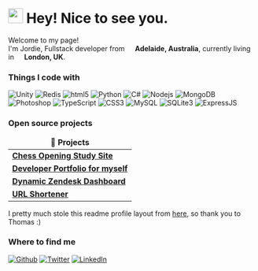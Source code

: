 <h1><img src="https://emojis.slackmojis.com/emojis/images/1531849430/4246/blob-sunglasses.gif?1531849430" width="30"/> Hey! Nice to see you.</h1>


<p>Welcome to my page! </br> I'm Jordie, Fullstack developer from <img src="https://cdn-icons-png.flaticon.com/512/197/197507.png" width="13"/> <b>Adelaide, Australia</b>, currently living in <img src="https://cdn-icons-png.flaticon.com/512/197/197374.png" width="13"/> <b>London, UK</b>. </p>
<h3>Things I code with</h3>
<p>
  <img alt="Unity" src="https://img.shields.io/badge/Unity-100000?style=for-the-badge&logo=unity&logoColor=white" />
  <img alt="Redis" src="https://img.shields.io/badge/redis-%23DD0031.svg?&style=for-the-badge&logo=redis&logoColor=white" />
  <img alt="html5" src="https://img.shields.io/badge/HTML5-E34F26?style=for-the-badge&logo=html5&logoColor=white" />
  <img alt="Python" src="https://img.shields.io/badge/Python-FFD43B?style=for-the-badge&logo=python&logoColor=blue" />
  <img alt="C#" src="https://img.shields.io/badge/C%23-239120?style=for-the-badge&logo=csharp&logoColor=white" />
  <img alt="Nodejs" src="https://img.shields.io/badge/Node%20js-339933?style=for-the-badge&logo=nodedotjs&logoColor=white" />
  <img alt="MongoDB" src="https://img.shields.io/badge/MongoDB-4EA94B?style=for-the-badge&logo=mongodb&logoColor=white" />
  <img alt="Photoshop" src="https://img.shields.io/badge/Adobe%20Photoshop-31A8FF?style=for-the-badge&logo=Adobe%20Photoshop&logoColor=black" />
  <img alt="TypeScript" src="https://img.shields.io/badge/TypeScript-007ACC?style=for-the-badge&logo=typescript&logoColor=white" />
  <img alt="CSS3" src="https://img.shields.io/badge/CSS3-1572B6?style=for-the-badge&logo=css3&logoColor=white" />
  <img alt="MySQL" src="https://img.shields.io/badge/MySQL-005C84?style=for-the-badge&logo=mysql&logoColor=white" />
  <img alt="SQLite3" src="https://img.shields.io/badge/Sqlite-003B57?style=for-the-badge&logo=sqlite&logoColor=white" />
  <img alt="ExpressJS" src="https://img.shields.io/badge/Express%20js-000000?style=for-the-badge&logo=express&logoColor=white" />
  
</p>
<h3>Open source projects</h3>
<table>
  <thead align="center">
    <tr border: none;>
      <td><b>🎁 Projects</b></td>
    </tr>
  </thead>
  <tbody>
    <tr>
      <td><a href="https://github.com/JordieDH/ChessOpenings"><b>Chess Opening Study Site</b></a></td>
    </tr>
	  <tr>
      <td><a href="https://github.com/JordieDH/Portfolio"><b>Developer Portfolio for myself</b></a></td>
    </tr>
    <tr>
      <td><a href="https://github.com/JordieDH/WorldsmartDashboard"><b>Dynamic Zendesk Dashboard</b></a></td>
    </tr>
    <tr>
      <td><a href="https://github.com/JordieDH/URLShortener"><b>URL Shortener</b></a></td>
    </tr>
  </tbody>
</table>

I pretty much stole this readme profile layout from <a href="https://github.com/thmsgbrt/thmsgbrt?tab=readme-ov-file">here</a>, so thank you to Thomas :)

<h3>Where to find me</h3>
<p><a href="https://github.com/jordiedh" target="_blank"><img alt="Github" src="https://img.shields.io/badge/GitHub-%2312100E.svg?&style=for-the-badge&logo=Github&logoColor=white" /></a> <a href="https://twitter.com/JordieDH" target="_blank"><img alt="Twitter" src="https://img.shields.io/badge/twitter-%231DA1F2.svg?&style=for-the-badge&logo=twitter&logoColor=white" /></a> <a href="https://www.linkedin.com/in/jordan-h-27249911b/" target="_blank"><img alt="LinkedIn" src="https://img.shields.io/badge/linkedin-%230077B5.svg?&style=for-the-badge&logo=linkedin&logoColor=white" /></a>
</p>
